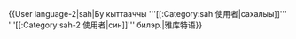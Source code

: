 {{User language-2|sah|Бу кыттааччы '''[[:Category:sah 使用者|сахалыы]]''' '''[[:Category:sah-2 使用者|син]]''' билэр.|雅库特语}}<noinclude>
</noinclude>